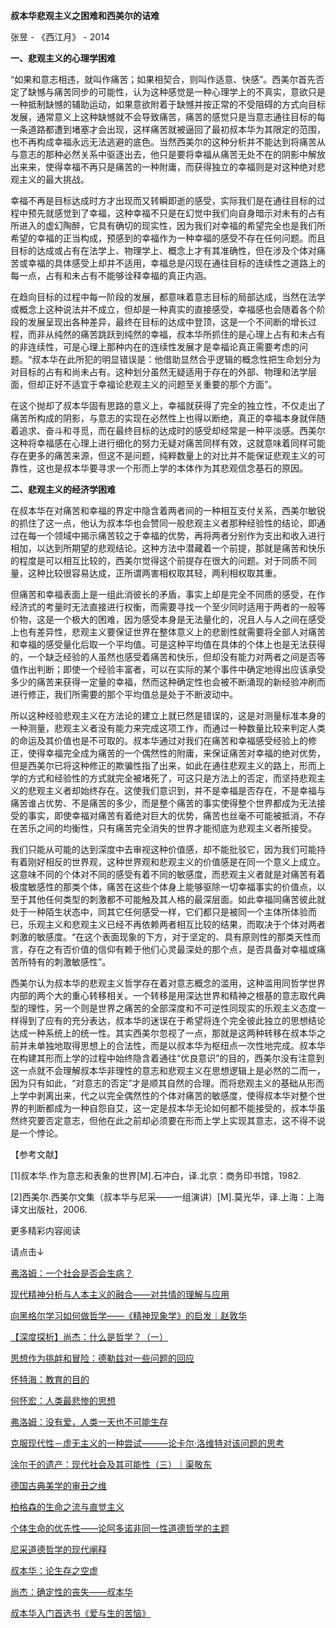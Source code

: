 **叔本华悲观主义之困难和西美尔的诘难**

张昱 - 《西江月》 - 2014

**一、悲观主义的心理学困难**

“如果和意志相违，就叫作痛苦；如果相契合，则叫作适意、快感”。西美尔首先否定了缺憾与痛苦同步的可能性，认为这种感觉是一种心理学上的不真实，意欲只是一种抵制缺憾的辅助运动，如果意欲附着于缺憾并按正常的不受阻碍的方式向目标发展，通常意义上这种缺憾就不会导致痛苦，痛苦的感觉只是当意志通往目标的每一条道路都遭到堵塞才会出现，这样痛苦就被逼回了最初叔本华为其限定的范围，也不再构成幸福永远无法逃避的底色。当然西美尔的这种分析并不能达到将痛苦从与意志的那种必然关系中驱逐出去，他只是要将幸福从痛苦无处不在的阴影中解放出来来，使得幸福不再只是痛苦的一种附庸，而获得独立的幸福则是对这种绝对悲观主义的最大挑战。

幸福不再是目标达成时方才出现而又转瞬即逝的感受，实际我们是在通往目标的过程中预先就感觉到了幸福，这种幸福不只是在幻觉中我们向自身暗示对未有的占有所进入的虚幻陶醉，它具有确切的现实性，因为我们对幸福的希望完全也是我们所希望的幸福的正当构成，预感到的幸福作为一种幸福的感受不存在任何问题。而且目标的达成或占有在法学上、物理学上、概念上才有其准确性，但在涉及个体对痛苦或幸福的具体感受上却并不适用，幸福总是闪现在通往目标的连续性之道路上的每一点，占有和未占有不能够诠释幸福的真正内涵。

在趋向目标的过程中每一阶段的发展，都意味着意志目标的局部达成，当然在法学或概念上这种说法并不成立，但却是一种真实的直接感受，幸福感也会随着各个阶段的发展呈现出各种差异，最终在目标的达成中登顶，这是一个不间断的增长过程，而非从纯然的痛苦跳跃到纯然的幸福，叔本华所抓住的是心理上占有和未占有的非连续性，可是心理上那种内在的连续性发展才是幸福论真正需要考虑的问题。“叔本华在此所犯的明显错误是：他借助显然合乎逻辑的概念性把生命划分为对目标的占有和尚未占有。这种划分虽然无疑适用于存在的外部、物理和法学层面，但却正好不适宜于幸福论悲观主义的问题至关重要的那个方面”。

在这个抛却了叔本华固有思路的意义上，幸福就获得了完全的独立性，不仅走出了痛苦所构成的阴影，与意志的实现在必然性上也得以断绝，真正的幸福本身就伴随着追求、奋斗和寻觅，而在最终目标的达成时的感受却经常是一种平淡感。西美尔这种将幸福感在心理上进行细化的努力无疑对痛苦同样有效，这就意味着同样可能存在更多的痛苦来源，但这不是问题，纯粹数量上的对比并不能保证悲观主义的可靠性，这也是叔本华要寻求一个形而上学的本体作为其悲观信念基石的原因。

**二、悲观主义的经济学困难**

在叔本华在对痛苦和幸福的界定中隐含着两者间的一种相互支付关系，西美尔敏锐的抓住了这一点，他认为叔本华也会赞同一般悲观主义者那种经验性的结论，即通过在每一个领域中揭示痛苦较之于幸福的优势，再将两者分别作为支出和收入进行相加，以达到所期望的悲观结论。这种方法中潜藏着一个前提，那就是痛苦和快乐的程度是可以相互比较的，西美尔觉得这个前提存在很大的问题。对于同质不同量，这种比较很容易达成，正所谓两害相权取其轻，两利相权取其重。

但痛苦和幸福表面上是一组此消彼长的矛盾，事实上却是完全不同质的感受，在作经济式的考量时无法直接进行权衡，而需要寻找一个至少同时适用于两者的一般等价物，这是一个极大的困难，因为感受本身是无法量化的，况且人与人之间在感受上也有差异性，悲观主义要保证世界在整体意义上的悲剧性就需要将全部人对痛苦和幸福的感受量化后取一个平均值。可是这种平均值在具体的个体上也是无法获得的，一个缺乏经验的人虽然也感受着痛苦和快乐，但却没有能力对两者之间是否等值作出判断；即使一个经验丰富者，可以在实际的某个事件中确定地得出应该承受多少的痛苦来获得一定量的幸福，然而这种确定性也会被不断涌现的新经验冲刷而进行修正，我们所需要的那个平均值总是处于不断波动中。

所以这种经验悲观主义在方法论的建立上就已然是错误的，这是对测量标准本身的一种测量，悲观主义者没有能力来完成这项工作，而通过一种数量比较来判定人类的命运及其价值也是不可取的。叔本华通过对我们在痛苦和幸福感受经验上的修正，使得幸福完全成为痛苦的一个偶然性的附庸，来保证痛苦对幸福的绝对优势，但是西美尔已将这种修正的欺骗性指了出来，如此在通往悲观主义的路上，形而上学的方式和经验性的方式就完全被堵死了，可这只是方法上的否定，而坚持悲观主义的悲观主义者却始终存在。这使我们意识到，并不是幸福是否存在，不是幸福与痛苦谁占优势、不是痛苦的多少，而是整个痛苦的事实使得整个世界都成为无法接受的事实，即使幸福对痛苦有着绝对巨大的优势，痛苦也丝毫不可能被抵消，不存在苦乐之间的均衡性，只有痛苦完全消失的世界才能彻底为悲观主义者所接受。

我们只能从可能的达到深度中去审视这种价值感，却不能批驳它，因为我们可能持有着刚好相反的世界观，这种世界观和悲观主义的价值感是在同一个意义上成立。这意味不同的个体对不同的感受有着不同的敏感度，而悲观主义者就是对痛苦有着极度敏感性的那类个体，痛苦在这些个体身上能够驱除一切幸福事实的价值点，以至于其他任何类型的刺激都不可能触及其人格的最深层面。如此幸福同痛苦彼此就处于一种陌生状态中，同其它任何感受一样，它们都只是被同一个主体所体验而已，乐观主义和悲观主义已经不再依赖两者相互比较的结果，而取决于个体对两者刺激的敏感度。“在这个表面现象的下方，对于坚定的、具有原则性的那类天性而言，存在之有否价值的信仰有赖于他们心灵最深处的那个点，是否具备对幸福或痛苦所特有的刺激敏感性”。

西美尔认为叔本华的悲观主义哲学存在着对意志概念的滥用，这种滥用同哲学世界内部的两个大的重心转移相关。一个转移是用深达世界和精神之根基的意志取代典型的理性，另一个则是世界之痛苦的全部深度和不可逆性同现实的乐观主义态度一样得到了应有的充分表达，叔本华的迷误在于希望将连个完全彼此独立的思想结论达成一种系统上的统一性。其实西美尔忽视了一点，那就是这两种转移在叔本华之前并未单独地取得思想上的合法性，而是以叔本华为枢纽点一次性地完成。叔本华在构建其形而上学的过程中始终隐含着通往“优良意识”的目的，西美尔没有注意到这一点就不会理解叔本华非理性的意志和悲观主义在思想逻辑上是必然的二而一，因为只有如此，“对意志的否定”才是顺其自然的合理。而将悲观主义的基础从形而上学中剥离出来，代之以完全偶然性的个体对痛苦的敏感度，使得叔本华对整个世界的判断都成为一种自怨自艾，这一定是叔本华无论如何都不能接受的，叔本华虽然终究要否定意志，但他在此之前却必须要在形而上学上实现其意志，这不得不说是一个悖论。

【参考文献】

\[1\]叔本华.作为意志和表象的世界\[M\].石冲白，译.北京：商务印书馆，1982.

\[2\]西美尔.西美尔文集（叔本华与尼采――一组演讲）\[M\].莫光华，译.上海：上海译文出版社，2006. 

更多精彩内容阅读

请点击↓

[弗洛姆：一个社会是否会生病？](http://mp.weixin.qq.com/s?__biz=MzAwNDM0ODE0OA==&mid=2247485207&idx=1&sn=f8ec8ea41f27b813e4f7624301b114da&chksm=9b2c068cac5b8f9a6398c2e4e1a754e086f848662807e49e626249ab62f62738b4b1d742b01d&scene=21#wechat_redirect)  

[现代精神分析与人本主义的融合——对共情的理解与应用](http://mp.weixin.qq.com/s?__biz=MzAwNDM0ODE0OA==&mid=2247484785&idx=5&sn=95b74d6e171231491763ecb1415dc623&chksm=9b2c04eaac5b8dfc3f719c7114ed5a8604f45b6ff24a0121e6a5a61548f764cbd0355194e4f0&scene=21#wechat_redirect)  

[向黑格尔学习如何做哲学——《精神现象学》的启发｜赵敦华](http://mp.weixin.qq.com/s?__biz=MzAwNDM0ODE0OA==&mid=2247485182&idx=5&sn=4d6426b962bafe3239a9e6aeb06c6cfe&chksm=9b2c0765ac5b8e73686ab6d7dc8a3269ff415b4c893c554d6258cae8c23158bd0c298323ee61&scene=21#wechat_redirect)  

[【深度探析】尚杰：什么是哲学？（一）](http://mp.weixin.qq.com/s?__biz=MzAwNDM0ODE0OA==&mid=2247485184&idx=5&sn=59cbdb3a7c8ac8823c6412d7d65d856a&chksm=9b2c069bac5b8f8dde954e61c5cdcd2f0724219875e5f893206120625559fe22dbdd3c9cf868&scene=21#wechat_redirect)  

[思想作为挑衅和冒险：德勒兹对一些问题的回应](http://mp.weixin.qq.com/s?__biz=MzAwNDM0ODE0OA==&mid=2247485134&idx=3&sn=5beedb7f12818dccd5ab16a39ff1d5cf&chksm=9b2c0755ac5b8e435d9630869c2ad37f5fcb79231f6d6dbcf7ad62bef0c6df8fba935b634d94&scene=21#wechat_redirect)  

[怀特海：教育的目的](http://mp.weixin.qq.com/s?__biz=MzAwNDM0ODE0OA==&mid=2247484730&idx=4&sn=24f65dee2a1e62f6743c914c354c1fdd&chksm=9b2c04a1ac5b8db7e1f75526db073078a208037334bd8782b901d443044f378ae44405d4066d&scene=21#wechat_redirect)  

[何怀宏：人类最悲惨的思想](http://mp.weixin.qq.com/s?__biz=MzAwNDM0ODE0OA==&mid=2247484427&idx=6&sn=a5a88ce99399d19cb01d428303d7af61&chksm=9b2c0590ac5b8c86cd887c0502a3675cc7cf24eb1805052ec7f6dccb83d577ee884a2ec4978e&scene=21#wechat_redirect)  

[弗洛姆：没有爱，人类一天也不可能生存](http://mp.weixin.qq.com/s?__biz=MzAwNDM0ODE0OA==&mid=2247485207&idx=3&sn=c384c2ff06a7c74f4f680e8dc64635cc&chksm=9b2c068cac5b8f9ae8fa6cf6f7b9e9feaef25fafb0362e96e74c2504ae4bf380ecfd6d09d4f1&scene=21#wechat_redirect)  

[克服现代性－虚无主义的一种尝试———论卡尔·洛维特对该问题的思考](http://mp.weixin.qq.com/s?__biz=MzAwNDM0ODE0OA==&mid=2247484787&idx=6&sn=6d9302962c3668f6f5cf32bf4c9433aa&chksm=9b2c04e8ac5b8dfe87b96d88ddc9c2106cd7139647cbb773a85028583bb429c5f3917fa8840d&scene=21#wechat_redirect)  

[涂尔干的遗产：现代社会及其可能性（三）｜渠敬东](http://mp.weixin.qq.com/s?__biz=MzAwNDM0ODE0OA==&mid=2247484398&idx=3&sn=e6ddf9c562f12b0a56eb9059bcf7ba9f&chksm=9b2c0275ac5b8b6321440dbf1acf8257d353ca530e27d21aeb10cbade641393c3c0614e96a92&scene=21#wechat_redirect)  

[德国古典美学的审丑之维](http://mp.weixin.qq.com/s?__biz=MzAwNDM0ODE0OA==&mid=2247484503&idx=2&sn=fbdf13a77e7e60a45babc5ed4d52c688&chksm=9b2c05ccac5b8cdabbee01df75bbc32235e987e5d8ca6e92a087a4032d3729f08e14706478c7&scene=21#wechat_redirect)  

[柏格森的生命之流与直觉主义](http://mp.weixin.qq.com/s?__biz=MzAwNDM0ODE0OA==&mid=2247483870&idx=2&sn=dd6be9e4867e8213d32924d65fd0ab52&chksm=9b2c0045ac5b895332d3a9af82409b20e8bd0216030707d7a016fc09a87335d33272996af802&scene=21#wechat_redirect)  

[个体生命的优先性——论阿多诺非同一性道德哲学的主题](http://mp.weixin.qq.com/s?__biz=MzAwNDM0ODE0OA==&mid=2247484560&idx=6&sn=89aa52cd4fa9a6e116d2bcd90d2a3a93&chksm=9b2c050bac5b8c1d5d600b37b6a1ddcc8367048849c7ee6156c3e844608dc5aa5dccbd7f63f6&scene=21#wechat_redirect)  

[尼采道德哲学的现代阐释](http://mp.weixin.qq.com/s?__biz=MzAwNDM0ODE0OA==&mid=2247484535&idx=6&sn=672b952bcdff7fa1dce5bd852ef7b6f1&chksm=9b2c05ecac5b8cfaab0d981dd140544fa54acce8c5505d527aaa7dd0bf45bc7275b467683ad6&scene=21#wechat_redirect)  

[叔本华：论生存之空虚](http://mp.weixin.qq.com/s?__biz=MzAwNDM0ODE0OA==&mid=2247484538&idx=4&sn=8ea81e58b44d7f380f9278f2b1628bd7&chksm=9b2c05e1ac5b8cf7f533a16346c90316703ffdb76e41c67edd7dff8110963ddbef6d74a173f6&scene=21#wechat_redirect)  

[尚杰：确定性的丧失——叔本华](http://mp.weixin.qq.com/s?__biz=MzAwNDM0ODE0OA==&mid=2247485184&idx=3&sn=4e81744fce8952640b9417fcbf4f8c55&chksm=9b2c069bac5b8f8d9d7f638eeda4f7585e4941e740931664628b0b7be65e45df2fb277c31300&scene=21#wechat_redirect)  

[叔本华入门首选书《爱与生的苦恼》](http://mp.weixin.qq.com/s?__biz=MzAwNDM0ODE0OA==&mid=2247484538&idx=5&sn=130c3179efd280fd29fcdd137f146498&chksm=9b2c05e1ac5b8cf7795d84371d23caaf7b055214b4581d1301cb47e7fae3e8db67b138d2f5e5&scene=21#wechat_redirect)